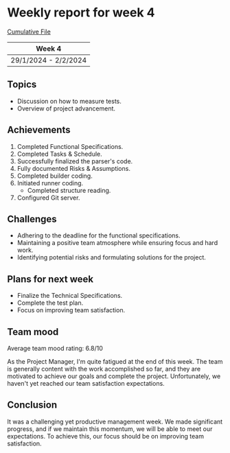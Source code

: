 # Weekly report for week 4
[Cumulative File](cumulative.md)

| Week 4               |
| -------------------- |
| 29/1/2024 - 2/2/2024 |

## Topics

- Discussion on how to measure tests.
- Overview of project advancement.

## Achievements

1. Completed Functional Specifications.
2. Completed Tasks & Schedule.
3. Successfully finalized the parser's code.
4. Fully documented Risks & Assumptions.
5. Completed builder coding.
6. Initiated runner coding.
   - Completed structure reading.
7. Configured Git server.

## Challenges

- Adhering to the deadline for the functional specifications.
- Maintaining a positive team atmosphere while ensuring focus and hard work.
- Identifying potential risks and formulating solutions for the project.

## Plans for next week

- Finalize the Technical Specifications.
- Complete the test plan.
- Focus on improving team satisfaction.

## Team mood

Average team mood rating: 6.8/10

As the Project Manager,  I'm quite fatigued at the end of this week. The team is generally content with the work accomplished so far, and they are motivated to achieve our goals and complete the project. 
Unfortunately, we haven't yet reached our team satisfaction expectations.

## Conclusion

It was a challenging yet productive management week. We made significant progress, and if we maintain this momentum, we will be able to meet our expectations. To achieve this, our focus should be on improving team satisfaction.